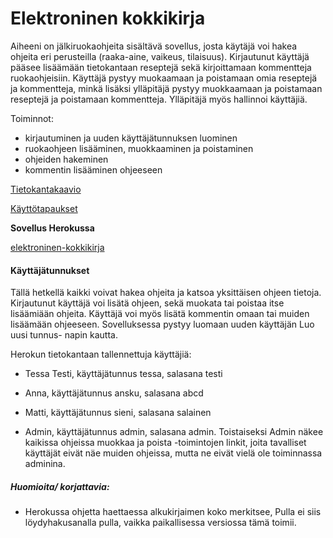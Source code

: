 # Elektroninen kokkikirja

Aiheeni on jälkiruokaohjeita sisältävä sovellus, josta käytäjä voi hakea ohjeita eri perusteilla 
(raaka-aine, vaikeus, tilaisuus). Kirjautunut käyttäjä pääsee lisäämään tietokantaan reseptejä sekä 
kirjoittamaan kommentteja ruokaohjeisiin. Käyttäjä pystyy muokaamaan ja poistamaan omia reseptejä ja kommentteja, minkä lisäksi ylläpitäjä pystyy muokkaamaan ja poistamaan reseptejä ja poistamaan kommentteja. Ylläpitäjä myös hallinnoi käyttäjiä. 

Toiminnot:
- kirjautuminen ja uuden käyttäjätunnuksen luominen
- ruokaohjeen lisääminen, muokkaaminen ja poistaminen
- ohjeiden hakeminen
- kommentin lisääminen ohjeeseen


[Tietokantakaavio](https://github.com/IidaHamalainen/elektroninen-kokkikirja/blob/master/dokumentaatio/kuvat/tietokantakaavio.png)

[Käyttötapaukset](https://github.com/IidaHamalainen/elektroninen-kokkikirja/blob/master/dokumentaatio/K%C3%A4ytt%C3%B6tapaukset.md)

**Sovellus Herokussa**

[elektroninen-kokkikirja](https://elektroninen-kokkikirja.herokuapp.com/)

#### Käyttäjätunnukset
Tällä hetkellä kaikki voivat hakea ohjeita ja katsoa yksittäisen ohjeen tietoja. Kirjautunut käyttäjä voi lisätä ohjeen, sekä muokata tai poistaa itse lisäämiään ohjeita. Käyttäjä voi myös lisätä kommentin omaan tai muiden lisäämään ohjeeseen. Sovelluksessa pystyy luomaan uuden käyttäjän Luo uusi tunnus- napin kautta.

Herokun tietokantaan tallennettuja käyttäjiä:

- Tessa Testi, käyttäjätunnus tessa, salasana testi
- Anna, käyttäjätunnus ansku, salasana abcd
- Matti, käyttäjätunnus sieni, salasana salainen

- Admin, käyttäjätunnus admin, salasana admin. 
Toistaiseksi Admin näkee kaikissa ohjeissa muokkaa ja poista -toimintojen linkit, joita tavalliset käyttäjät eivät näe muiden ohjeissa, mutta ne eivät vielä ole toiminnassa adminina.

##### Huomioita/ korjattavia:
- Herokussa ohjetta haettaessa alkukirjaimen koko merkitsee, Pulla ei siis löydyhakusanalla pulla, vaikka paikallisessa versiossa tämä toimii.

